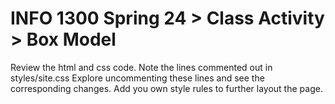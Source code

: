 # INFO 1300 Spring 24 > Class Activity > Box Model

Review the html and css code.
Note the lines commented out in styles/site.css
Explore uncommenting these lines and see the corresponding changes.
Add you own style rules to further layout the page.
